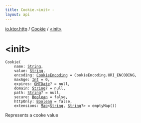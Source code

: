 ```yaml
---
title: Cookie.<init> - 
layout: api
---
```


<div class='api-docs-breadcrumbs'><a href="../index.html">io.ktor.http</a> / <a href="index.html">Cookie</a> / <a href="./-init-.html">&lt;init&gt;</a></div>

# &lt;init&gt;

<div class="signature"><code><span class="identifier">Cookie</span><span class="symbol">(</span><br/>&nbsp;&nbsp;&nbsp;&nbsp;<span class="parameterName" id="io.ktor.http.Cookie$<init>(kotlin.String, kotlin.String, io.ktor.http.CookieEncoding, kotlin.Int, io.ktor.util.date.GMTDate, kotlin.String, kotlin.String, kotlin.Boolean, kotlin.Boolean, kotlin.collections.Map((kotlin.String, kotlin.String)))/name">name</span><span class="symbol">:</span>&nbsp;<a href="https://kotlinlang.org/api/latest/jvm/stdlib/kotlin/-string/index.html"><span class="identifier">String</span></a><span class="symbol">, </span><br/>&nbsp;&nbsp;&nbsp;&nbsp;<span class="parameterName" id="io.ktor.http.Cookie$<init>(kotlin.String, kotlin.String, io.ktor.http.CookieEncoding, kotlin.Int, io.ktor.util.date.GMTDate, kotlin.String, kotlin.String, kotlin.Boolean, kotlin.Boolean, kotlin.collections.Map((kotlin.String, kotlin.String)))/value">value</span><span class="symbol">:</span>&nbsp;<a href="https://kotlinlang.org/api/latest/jvm/stdlib/kotlin/-string/index.html"><span class="identifier">String</span></a><span class="symbol">, </span><br/>&nbsp;&nbsp;&nbsp;&nbsp;<span class="parameterName" id="io.ktor.http.Cookie$<init>(kotlin.String, kotlin.String, io.ktor.http.CookieEncoding, kotlin.Int, io.ktor.util.date.GMTDate, kotlin.String, kotlin.String, kotlin.Boolean, kotlin.Boolean, kotlin.collections.Map((kotlin.String, kotlin.String)))/encoding">encoding</span><span class="symbol">:</span>&nbsp;<a href="../-cookie-encoding/index.html"><span class="identifier">CookieEncoding</span></a>&nbsp;<span class="symbol">=</span>&nbsp;CookieEncoding.URI_ENCODING<span class="symbol">, </span><br/>&nbsp;&nbsp;&nbsp;&nbsp;<span class="parameterName" id="io.ktor.http.Cookie$<init>(kotlin.String, kotlin.String, io.ktor.http.CookieEncoding, kotlin.Int, io.ktor.util.date.GMTDate, kotlin.String, kotlin.String, kotlin.Boolean, kotlin.Boolean, kotlin.collections.Map((kotlin.String, kotlin.String)))/maxAge">maxAge</span><span class="symbol">:</span>&nbsp;<a href="https://kotlinlang.org/api/latest/jvm/stdlib/kotlin/-int/index.html"><span class="identifier">Int</span></a>&nbsp;<span class="symbol">=</span>&nbsp;0<span class="symbol">, </span><br/>&nbsp;&nbsp;&nbsp;&nbsp;<span class="parameterName" id="io.ktor.http.Cookie$<init>(kotlin.String, kotlin.String, io.ktor.http.CookieEncoding, kotlin.Int, io.ktor.util.date.GMTDate, kotlin.String, kotlin.String, kotlin.Boolean, kotlin.Boolean, kotlin.collections.Map((kotlin.String, kotlin.String)))/expires">expires</span><span class="symbol">:</span>&nbsp;<a href="../../io.ktor.util.date/-g-m-t-date/index.html"><span class="identifier">GMTDate</span></a><span class="symbol">?</span>&nbsp;<span class="symbol">=</span>&nbsp;null<span class="symbol">, </span><br/>&nbsp;&nbsp;&nbsp;&nbsp;<span class="parameterName" id="io.ktor.http.Cookie$<init>(kotlin.String, kotlin.String, io.ktor.http.CookieEncoding, kotlin.Int, io.ktor.util.date.GMTDate, kotlin.String, kotlin.String, kotlin.Boolean, kotlin.Boolean, kotlin.collections.Map((kotlin.String, kotlin.String)))/domain">domain</span><span class="symbol">:</span>&nbsp;<a href="https://kotlinlang.org/api/latest/jvm/stdlib/kotlin/-string/index.html"><span class="identifier">String</span></a><span class="symbol">?</span>&nbsp;<span class="symbol">=</span>&nbsp;null<span class="symbol">, </span><br/>&nbsp;&nbsp;&nbsp;&nbsp;<span class="parameterName" id="io.ktor.http.Cookie$<init>(kotlin.String, kotlin.String, io.ktor.http.CookieEncoding, kotlin.Int, io.ktor.util.date.GMTDate, kotlin.String, kotlin.String, kotlin.Boolean, kotlin.Boolean, kotlin.collections.Map((kotlin.String, kotlin.String)))/path">path</span><span class="symbol">:</span>&nbsp;<a href="https://kotlinlang.org/api/latest/jvm/stdlib/kotlin/-string/index.html"><span class="identifier">String</span></a><span class="symbol">?</span>&nbsp;<span class="symbol">=</span>&nbsp;null<span class="symbol">, </span><br/>&nbsp;&nbsp;&nbsp;&nbsp;<span class="parameterName" id="io.ktor.http.Cookie$<init>(kotlin.String, kotlin.String, io.ktor.http.CookieEncoding, kotlin.Int, io.ktor.util.date.GMTDate, kotlin.String, kotlin.String, kotlin.Boolean, kotlin.Boolean, kotlin.collections.Map((kotlin.String, kotlin.String)))/secure">secure</span><span class="symbol">:</span>&nbsp;<a href="https://kotlinlang.org/api/latest/jvm/stdlib/kotlin/-boolean/index.html"><span class="identifier">Boolean</span></a>&nbsp;<span class="symbol">=</span>&nbsp;false<span class="symbol">, </span><br/>&nbsp;&nbsp;&nbsp;&nbsp;<span class="parameterName" id="io.ktor.http.Cookie$<init>(kotlin.String, kotlin.String, io.ktor.http.CookieEncoding, kotlin.Int, io.ktor.util.date.GMTDate, kotlin.String, kotlin.String, kotlin.Boolean, kotlin.Boolean, kotlin.collections.Map((kotlin.String, kotlin.String)))/httpOnly">httpOnly</span><span class="symbol">:</span>&nbsp;<a href="https://kotlinlang.org/api/latest/jvm/stdlib/kotlin/-boolean/index.html"><span class="identifier">Boolean</span></a>&nbsp;<span class="symbol">=</span>&nbsp;false<span class="symbol">, </span><br/>&nbsp;&nbsp;&nbsp;&nbsp;<span class="parameterName" id="io.ktor.http.Cookie$<init>(kotlin.String, kotlin.String, io.ktor.http.CookieEncoding, kotlin.Int, io.ktor.util.date.GMTDate, kotlin.String, kotlin.String, kotlin.Boolean, kotlin.Boolean, kotlin.collections.Map((kotlin.String, kotlin.String)))/extensions">extensions</span><span class="symbol">:</span>&nbsp;<a href="https://kotlinlang.org/api/latest/jvm/stdlib/kotlin.collections/-map/index.html"><span class="identifier">Map</span></a><span class="symbol">&lt;</span><a href="https://kotlinlang.org/api/latest/jvm/stdlib/kotlin/-string/index.html"><span class="identifier">String</span></a><span class="symbol">,</span>&nbsp;<a href="https://kotlinlang.org/api/latest/jvm/stdlib/kotlin/-string/index.html"><span class="identifier">String</span></a><span class="symbol">?</span><span class="symbol">&gt;</span>&nbsp;<span class="symbol">=</span>&nbsp;emptyMap()<span class="symbol">)</span></code></div>

Represents a cooke value

